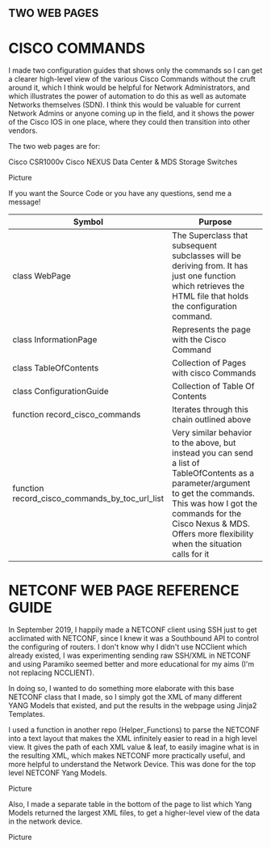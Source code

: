 ## TWO WEB PAGES

# CISCO COMMANDS

I made two configuration guides that shows only the commands so I can get a clearer high-level view of the various Cisco Commands without the cruft around it, which I think would be helpful for Network Administrators, and which illustrates the power of automation to do this as well as automate Networks themselves (SDN). I think this would be valuable for current Network Admins or anyone coming up in the field, and it shows the power of the Cisco IOS in one place, where they could then transition into other vendors.

The two web pages are for:

Cisco CSR1000v
Cisco NEXUS Data Center & MDS Storage Switches

Picture

If you want the Source Code or you have any questions, send me a message!

| Symbol                                         | Purpose                                                                                                                                                                                                                                                |
| ---------------------------------------------- | ------------------------------------------------------------------------------------------------------------------------------------------------------------------------------------------------------------------------------------------------------ |
| class WebPage                                  | The Superclass that subsequent subclasses will be deriving from. It has just one function which retrieves the HTML file that holds the configuration command.                                                                                          |
| class InformationPage                          | Represents the page with the Cisco Command                                                                                                                                                                                                             |
| class TableOfContents                          | Collection of Pages with cisco Commands                                                                                                                                                                                                                |
| class ConfigurationGuide                       | Collection of Table Of Contents                                                                                                                                                                                                                        |
| function record_cisco_commands                 | Iterates through this chain outlined above                                                                                                                                                                                                             |
| function record_cisco_commands_by_toc_url_list | Very similar behavior to the above, but instead you can send a list of TableOfContents as a parameter/argument to get the commands. This was how I got the commands for the Cisco Nexus & MDS. Offers more flexibility when the situation calls for it |

# NETCONF WEB PAGE REFERENCE GUIDE

In September 2019, I happily made a NETCONF client using SSH just to get acclimated with NETCONF, since I knew it was a Southbound API to control the configuring of routers. I don't know why I didn't use NCClient which already existed, I was experimenting sending raw SSH/XML in NETCONF and using Paramiko seemed better and more educational for my aims (I'm not replacing NCCLIENT).

In doing so, I wanted to do something more elaborate with this base NETCONF class that I made, so I simply got the XML of many different YANG Models that existed, and put the results in the webpage using Jinja2 Templates.

I used a function in another repo (Helper_Functions) to parse the NETCONF into a text layout that makes the XML infinitely easier to read in a high level view. It gives the path of each XML value & leaf, to easily imagine what is in the resulting XML, which makes NETCONF more practically useful, and more helpful to understand the Network Device. This was done for the top level NETCONF Yang Models.

Picture

Also, I made a separate table in the bottom of the page to list which Yang Models returned the largest XML files, to get a higher-level view of the data in the network device.

Picture
